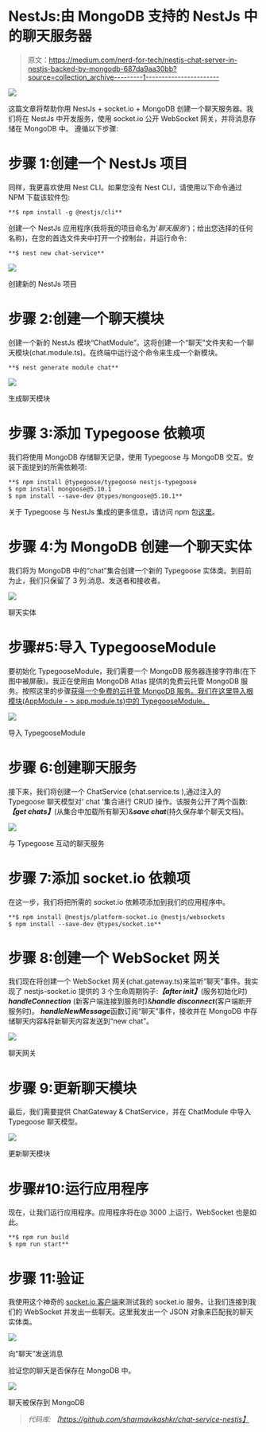 # NestJs:由 MongoDB 支持的 NestJs 中的聊天服务器

> 原文：<https://medium.com/nerd-for-tech/nestjs-chat-server-in-nestjs-backed-by-mongodb-687da9aa30bb?source=collection_archive---------1----------------------->

![](img/6e8e959a851d1c9d485c96d46cf79ac0.png)

这篇文章将帮助你用 NestJs + socket.io + MongoDB 创建一个聊天服务器。我们将在 NestJs 中开发服务，使用 socket.io 公开 WebSocket 网关，并将消息存储在 MongoDB 中。
遵循以下步骤:

# 步骤 1:创建一个 NestJs 项目

同样，我更喜欢使用 Nest CLI。如果您没有 Nest CLI，请使用以下命令通过 NPM 下载该软件包:

```
**$ npm install -g @nestjs/cli**
```

创建一个 NestJs 应用程序(我将我的项目命名为'*聊天服务'*)；给出您选择的任何名称)，在您的首选文件夹中打开一个控制台，并运行命令:

```
**$ nest new chat-service**
```

![](img/fb631991098c447f4b3691678a6ffbf2.png)

创建新的 NestJs 项目

# 步骤 2:创建一个聊天模块

创建一个新的 NestJs 模块“ChatModule”。这将创建一个“聊天”文件夹和一个聊天模块(chat.module.ts)。在终端中运行这个命令来生成一个新模块。

```
**$ nest generate module chat**
```

![](img/a98312150dab54c77e81a06613073f1a.png)

生成聊天模块

# 步骤 3:添加 Typegoose 依赖项

我们将使用 MongoDB 存储聊天记录，使用 Typegoose 与 MongoDB 交互。安装下面提到的所需依赖项:

```
**$ npm install @typegoose/typegoose nestjs-typegoose
$ npm install mongoose@5.10.1
$ npm install --save-dev @types/mongoose@5.10.1**
```

关于 Typegoose 与 NestJs 集成的更多信息，请访问 npm 包[这里](https://www.npmjs.com/package/nestjs-typegoose)。

# 步骤 4:为 MongoDB 创建一个聊天实体

我们将为 MongoDB 中的“chat”集合创建一个新的 Typegoose 实体类。到目前为止，我们只保留了 3 列:消息、发送者和接收者。

![](img/a56bd3b00c9aad12fbb8c507f128c3d5.png)

聊天实体

# **步骤#5:导入 TypegooseModule**

要初始化 TypegooseModule，我们需要一个 MongoDB 服务器连接字符串(在下图中被屏蔽)。我正在使用由 MongoDB Atlas 提供的免费云托管 MongoDB 服务。按照这里的步骤[获得一个免费的云托管 MongoDB 服务。我们在这里导入根模块(AppModule - > app.module.ts)中的 TypegooseModule。](/nerd-for-tech/mongodb-how-to-get-a-cloud-hosted-free-mongodb-cluster-as-a-service-214db2cc1c29)

![](img/ae945774b1b06163b3fbba00dfc3c2c3.png)

导入 TypegooseModule

# 步骤 6:创建聊天服务

接下来，我们将创建一个 ChatService (chat.service.ts ),通过注入的 Typegoose 聊天模型对' chat '集合进行 CRUD 操作。该服务公开了两个函数:***【get chats】***(从集合中加载所有聊天)&***save chat***(持久保存单个聊天文档)。

![](img/97d32139be8991c2ef4d08329213d081.png)

与 Typegoose 互动的聊天服务

# 步骤 7:添加 socket.io 依赖项

在这一步，我们将把所需的 socket.io 依赖项添加到我们的应用程序中。

```
**$ npm install @nestjs/platform-socket.io @nestjs/websockets
$ npm install --save-dev @types/socket.io**
```

# 步骤 8:创建一个 WebSocket 网关

我们现在将创建一个 WebSocket 网关(chat.gateway.ts)来监听“聊天”事件。我实现了 nestjs-socket.io 提供的 3 个生命周期钩子:***【after init】***(服务初始化时) ***handleConnection*** (新客户端连接到服务时)&***handle disconnect***(客户端断开服务时)。
***handleNewMessage***函数订阅“聊天”事件，接收并在 MongoDB 中存储聊天内容&将新聊天内容发送到“new chat”。

![](img/7023c9e5b429fbc20addd8778b5bd4ee.png)

聊天网关

# 步骤 9:更新聊天模块

最后，我们需要提供 ChatGateway & ChatService，并在 ChatModule 中导入 Typegoose 聊天模型。

![](img/db9b1596add0e85999cd4787bb006ae9.png)

更新聊天模块

# 步骤#10:运行应用程序

现在，让我们运行应用程序。应用程序将在@ 3000 上运行，WebSocket 也是如此。

```
**$ npm run build
$ npm run start**
```

# 步骤 11:验证

我使用这个神奇的 [socket.io 客户端](https://amritb.github.io/socketio-client-tool/v1/#)来测试我的 socket.io 服务。让我们连接到我们的 WebSocket 并发出一些聊天。这里我发出一个 JSON 对象来匹配我的聊天实体类。

![](img/2e7ebe251b9b3cd9f80d1a01133f50ae.png)

向“聊天”发送消息

验证您的聊天是否保存在 MongoDB 中。

![](img/e096d4b412d3f29d97c518a233f83875.png)

聊天被保存到 MongoDB

> *代码库:
> 【https://github.com/sharmavikashkr/chat-service-nestjs】*